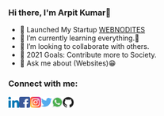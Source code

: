 ### Hi there, I'm Arpit Kumar👋

- 🎉 Launched My Startup [WEBNODITES]
- 📘 I’m currently learning everything.🤣
- 👯 I’m looking to collaborate with others.
- 🎯 2021 Goals: Contribute more to Society.
- 💬 Ask me about (Websites)😁


### Connect with me:


[<img align="left" alt="Linkedin" width="22px" src="images/linkedin.png" />][linkedin]
[<img align="left" alt="Facebook" width="22px" src="images/facebook.png">][facebook]
[<img align="left" alt="Instagram" width="22px" src="images/instagram.png" />][instagram]
[<img align="left" alt="Twitter" width="22px" src="images/twitter.png" />][twitter]
[<img align="left" alt="Whatsapp" width="22px" src="images/whatsapp.png" />][whatsapp]
[<img align="left" alt="Github" width="22px" src="images/github.png" />][github]

[webnodites]: https://webnodites.in
[linkedin]: https://www.linkedin.com/in/ak0201/
[facebook]: https://www.facebook.com/Arpitk852/
[instagram]: https://www.instagram.com/being_arpitk/
[twitter]: https://twitter.com/being_arpitk
[whatsapp]: https://api.whatsapp.com/send?phone=+91-9799791655
[github]: https://github.com/arpitk02